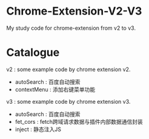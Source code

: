 # Chrome-Extension-V2-V3
My study code for chrome-extension from v2 to v3.

# Catalogue

v2 : some example code by chrome extension v2.
  - autoSearch : 百度自动搜索
  - contextMenu : 添加右键菜单功能

v3 : some example code by chrome extension v3.
  - autoSearch : 百度自动搜索
  - fet_cors : fetch跨域请求数据与插件内部数据通信封装
  - inject : 静态注入JS
